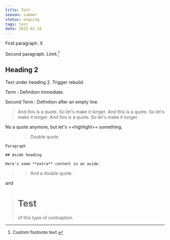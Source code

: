```yaml
---
title: Test
season: summer
status: ongoing
tags: test
date: 2022-01-18
---
```


First paragraph. X

Second paragraph. Limit.[^custom]

[^custom]: Custom footnote text.

## Heading 2

Text under heading 2. Trigger rebuild.

Term
:  Definition immediate.

Second Term
:  Definition after an empty line.

> And this is a quote. So let's make it longer. And this is a quote. So let's make it longer. And this is a quote. So let's make it longer.

No a quote anymore, but let's ==highlight== something.


>> Double quote

<aside markdown="1">

	Paragraph

	## Aside heading

	Here's some **extra** content in an aside.

</aside>

>> And a double quote.

and

> # Test
>  of this type of contraption.
